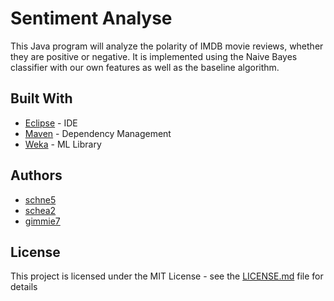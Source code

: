 # Sentiment Analyse

This Java program will analyze the polarity of IMDB movie reviews, whether they are positive or negative. It is implemented using the Naive Bayes classifier with our own features as well as the baseline algorithm.

## Built With

* [Eclipse](http://www.eclipse.org/) - IDE
* [Maven](https://maven.apache.org/) - Dependency Management
* [Weka](http://www.cs.waikato.ac.nz/ml/weka/) - ML Library

## Authors

* [schne5](https://github.com/schne5)
* [schea2](https://github.com/schea2)
* [gimmie7](https://github.com/gimmie7)

## License

This project is licensed under the MIT License - see the [LICENSE.md](LICENSE.md) file for details
